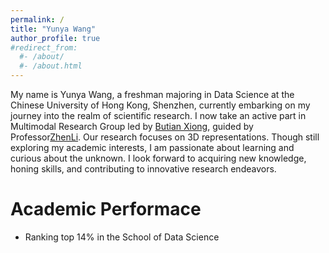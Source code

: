 ```yaml
---
permalink: /
title: "Yunya Wang"
author_profile: true
#redirect_from: 
  #- /about/
  #- /about.html
---
```


My name is Yunya Wang, a freshman majoring in Data Science at the Chinese University of Hong Kong, Shenzhen, currently embarking on my journey into the realm of scientific research. I now take an active part in Multimodal Research Group led by [Butian Xiong](https://saliteta.github.io/), guided by Professor[ZhenLi](https://mypage.cuhk.edu.cn/academics/lizhen/). Our research focuses on 3D representations. Though still exploring my academic interests, I am passionate about learning and curious about the unknown. I look forward to acquiring new knowledge, honing skills, and contributing to innovative research endeavors. 

Academic Performace
======
* Ranking top 14% in the School of Data Science
